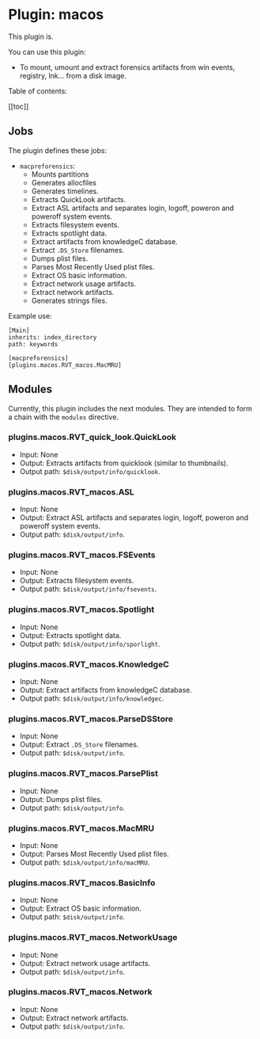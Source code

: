 # Plugin: macos

This plugin is.

You can use this plugin:

- To mount, umount and extract forensics artifacts from win events, registry, lnk... from a disk image.

Table of contents:

[[toc]]

## Jobs

The plugin defines these jobs:

- `macpreforensics`:
    -  Mounts partitions
    -  Generates allocfiles
    -  Generates timelines.
    -  Extracts QuickLook artifacts.
    -  Extract ASL artifacts and separates login, logoff, poweron and poweroff system events.
    -  Extracts filesystem events.
    -  Extracts spotlight data.
    -  Extract artifacts from knowledgeC database.
    -  Extract `.DS_Store` filenames.
    -  Dumps plist files.
    -  Parses Most Recently Used plist files.
    -  Extract OS basic information.
    -  Extract network usage artifacts.
    -  Extract network artifacts.
    -  Generates strings files.

Example use:

```
[Main]
inherits: index_directory
path: keywords

[macpreforensics]
[plugins.macos.RVT_macos.MacMRU]
```

## Modules

Currently, this plugin includes the next modules. They are intended to form a chain with the `modules` directive.

### plugins.macos.RVT_quick_look.QuickLook

- Input: None
- Output: Extracts artifacts from quicklook (similar to thumbnails).
- Output path: ``$disk/output/info/quicklook``.

### plugins.macos.RVT_macos.ASL

- Input: None
- Output: Extract ASL artifacts and separates login, logoff, poweron and poweroff system events.
- Output path: ``$disk/output/info``.

### plugins.macos.RVT_macos.FSEvents

- Input: None
- Output: Extracts filesystem events.
- Output path: ``$disk/output/info/fsevents``.

### plugins.macos.RVT_macos.Spotlight

- Input: None
- Output: Extracts spotlight data.
- Output path: ``$disk/output/info/sporlight``.

### plugins.macos.RVT_macos.KnowledgeC

- Input: None
- Output: Extract artifacts from knowledgeC database.
- Output path: ``$disk/output/info/knowledgec``.

### plugins.macos.RVT_macos.ParseDSStore

- Input: None
- Output: Extract `.DS_Store` filenames.
- Output path: ``$disk/output/info``.

### plugins.macos.RVT_macos.ParsePlist

- Input: None
- Output: Dumps plist files.
- Output path: ``$disk/output/info``.

### plugins.macos.RVT_macos.MacMRU

- Input: None
- Output: Parses Most Recently Used plist files.
- Output path: ``$disk/output/info/macMRU``.

### plugins.macos.RVT_macos.BasicInfo

- Input: None
- Output: Extract OS basic information.
- Output path: ``$disk/output/info``.

### plugins.macos.RVT_macos.NetworkUsage

- Input: None
- Output: Extract network usage artifacts.
- Output path: ``$disk/output/info``.

### plugins.macos.RVT_macos.Network

- Input: None
- Output: Extract network artifacts.
- Output path: ``$disk/output/info``.
